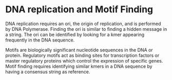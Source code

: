 # DNA replication and Motif Finding

DNA replication requires an ori, the origin of replication, and is performed by DNA Polymerase. Finding the ori is similar to finding a hidden message in a string. The ori can be identified by looking for a kmer appearing frequently in the DNA sequence.

Motifs are biologically significant nucleotide sequences in the DNA or protein. Regulatory motifs act as binding sites for transcription factors or master regulatory proteins which control the expression of specific genes. Motif finding requires identifying similar kmers in a DNA sequence by having a consensus string as reference.
